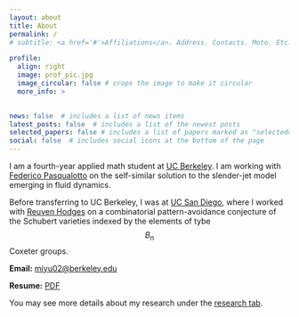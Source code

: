 ```yaml
---
layout: about
title: About
permalink: /
# subtitle: <a href='#'>Affiliations</a>. Address. Contacts. Moto. Etc.

profile:
  align: right
  image: prof_pic.jpg
  image_circular: false # crops the image to make it circular
  more_info: >
    

news: false  # includes a list of news items
latest_posts: false  # includes a list of the newest posts
selected_papers: false # includes a list of papers marked as "selected={true}"
social: false  # includes social icons at the bottom of the page
---
```


I am a fourth-year applied math student at [UC Berkeley](https://math.berkeley.edu/). I am working with [Federico Pasqualotto](https://sites.google.com/berkeley.edu/fpasqual/home) on the self-similar solution to the slender-jet model emerging in fluid dynamics.  

Before transferring to UC Berkeley, I was at [UC San Diego](https://math.ucsd.edu/), where I worked with [Reuven Hodges](https://rhodges-math.github.io/) on a combinatorial pattern-avoidance conjecture of the Schubert varieties indexed by the elements of tybe $$B_n$$ Coxeter groups.

**Email:** <miyu02@berkeley.edu>

**Resume:** [PDF](/assets/pdf/Mingyu_Yu_Resume.pdf)

<!--  
My email is <miyu02@berkeley.edu>. I tranferred from [UC San Diego](https://math.ucsd.edu/) in 2022.

  -->

You may see more details about my research under the [research tab](/research/). 

<!-- Write your biography here. Tell the world about yourself. Link to your favorite [subreddit](http://reddit.com). You can put a picture in, too. The code is already in, just name your picture `prof_pic.jpg` and put it in the `img/` folder.

Put your address / P.O. box / other info right below your picture. You can also disable any of these elements by editing `profile` property of the YAML header of your `_pages/about.md`. Edit `_bibliography/papers.bib` and Jekyll will render your [publications page](/al-folio/publications/) automatically.

Link to your social media connections, too. This theme is set up to use [Font Awesome icons](http://fortawesome.github.io/Font-Awesome/) and [Academicons](https://jpswalsh.github.io/academicons/), like the ones below. Add your Facebook, Twitter, LinkedIn, Google Scholar, or just disable all of them. -->